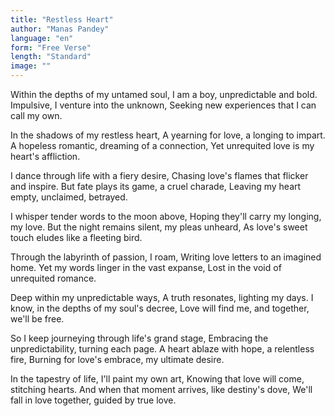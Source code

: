 ```yaml
---
title: "Restless Heart"
author: "Manas Pandey"
language: "en"
form: "Free Verse"
length: "Standard"
image: ""
---
```

Within the depths of my untamed soul,
I am a boy, unpredictable and bold.
Impulsive, I venture into the unknown,
Seeking new experiences that I can call my own.

In the shadows of my restless heart,
A yearning for love, a longing to impart.
A hopeless romantic, dreaming of a connection,
Yet unrequited love is my heart's affliction.

I dance through life with a fiery desire,
Chasing love's flames that flicker and inspire.
But fate plays its game, a cruel charade,
Leaving my heart empty, unclaimed, betrayed.

I whisper tender words to the moon above,
Hoping they'll carry my longing, my love.
But the night remains silent, my pleas unheard,
As love's sweet touch eludes like a fleeting bird.

Through the labyrinth of passion, I roam,
Writing love letters to an imagined home.
Yet my words linger in the vast expanse,
Lost in the void of unrequited romance.

Deep within my unpredictable ways,
A truth resonates, lighting my days.
I know, in the depths of my soul's decree,
Love will find me, and together, we'll be free.

So I keep journeying through life's grand stage,
Embracing the unpredictability, turning each page.
A heart ablaze with hope, a relentless fire,
Burning for love's embrace, my ultimate desire.

In the tapestry of life, I'll paint my own art,
Knowing that love will come, stitching hearts.
And when that moment arrives, like destiny's dove,
We'll fall in love together, guided by true love.